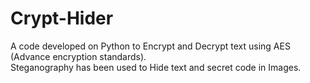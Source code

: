 # Crypt-Hider
A code developed on Python to Encrypt and Decrypt text using AES (Advance encryption standards).
<br>
Steganography has been used to Hide text and secret code in Images.
